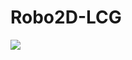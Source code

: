 # Robo2D-LCG

<img src="https://drive.google.com/file/d/1ON-PQ-ZDwRAc4gs30DJSku5H_IB_8e1e/view?usp=sharing" >
